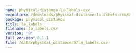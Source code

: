 ```yaml
---
name: physical-distance-la-labels-csv
permalink: /downloads/physical-distance-la-labels-csv/0
package: physical_distance
title: la_labels
filename: la_labels.csv
version: '0'
full_version: 0.1.1
file: /data/physical_distance/0/la_labels.csv
---
```

